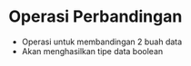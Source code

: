 # Operasi Perbandingan
- Operasi untuk membandingan 2 buah data
- Akan menghasilkan tipe data boolean
